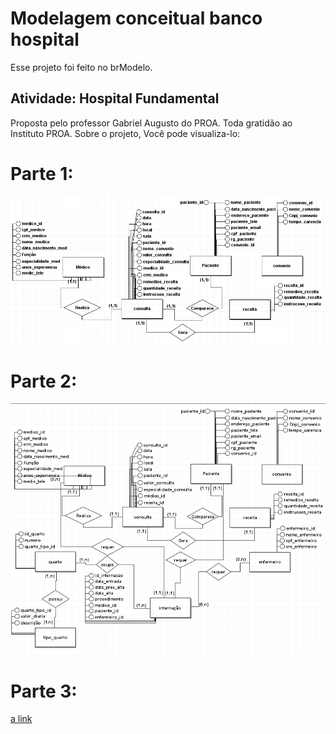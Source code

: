 # Modelagem conceitual banco hospital

Esse projeto foi feito no brModelo.

## Atividade: Hospital Fundamental

Proposta pelo professor Gabriel Augusto do PROA. Toda gratidão ao Instituto PROA.
Sobre o projeto, Você pode visualiza-lo:
# Parte 1:
![alt text](https://github.com/Huggomarqs/PROA-projects/blob/Projetos-Back-end/Banco_Dados_Hospital/Modelagem/bancodadosconceito.png?raw=true)

# Parte 2:
![alt text](https://github.com/Huggomarqs/PROA-projects/blob/Projetos-Back-end/Banco_Dados_Hospital/Modelagem/bancodadosconceito2.png?raw=true)

 # Parte 3: 
 [a link](Banco_Dados_Hospital/Modelagem/Hospitalparte3.sql)